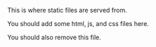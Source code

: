 This is where static files are served from.

You should add some html, js, and css files here.

You should also remove this file.
